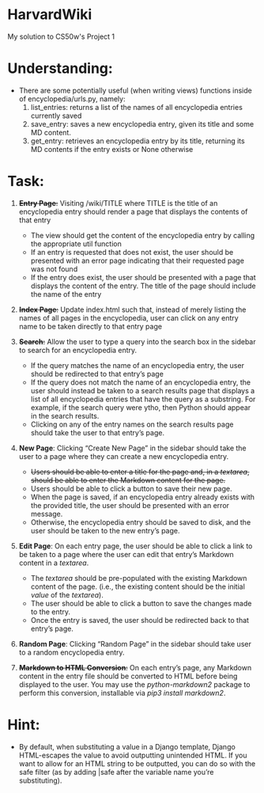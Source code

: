 # HarvardWiki
My solution to CS50w's Project 1


# Understanding:
- There are some potentially useful (when writing views) functions inside of encyclopedia/urls.py, namely:
    1. list_entries: returns a list of the names of all encyclopedia entries currently saved
    2. save_entry: saves a new encyclopedia entry, given its title and some MD content.
    3. get_entry: retrieves an encyclopedia entry by its title, returning its MD contents if the entry exists or None otherwise


# Task:
1. ~~**Entry Page**:~~ Visiting /wiki/TITLE where TITLE is the title of an encyclopedia entry should render a page that displays the contents of that entry
    - The view should get the content of the encyclopedia entry by calling the appropriate util function
    - If an entry is requested that does not exist, the user should be presented with an error page indicating that their requested page was not found
    - If the entry does exist, the user should be presented with a page that displays the content of the entry. The title of the page should include the name of the entry

2. ~~**Index Page**:~~ Update index.html such that, instead of merely listing the names of all pages in the encyclopedia, user can click on any entry name to be taken directly to that entry page

3. ~~**Search**:~~ Allow the user to type a query into the search box in the sidebar to search for an encyclopedia entry.
    - If the query matches the name of an encyclopedia entry, the user should be redirected to that entry’s page
    - If the query does not match the name of an encyclopedia entry, the user should instead be taken to a search results page that displays a list of all encyclopedia entries that have the query as a substring. For example, if the search query were ytho, then Python should appear in the search results.
    - Clicking on any of the entry names on the search results page should take the user to that entry’s page.

4. **New Page**: Clicking “Create New Page” in the sidebar should take the user to a page where they can create a new encyclopedia entry.
    - ~~Users should be able to enter a title for the page and, in a _textarea_, should be able to enter the Markdown content for the page.~~
    - Users should be able to click a button to save their new page.
    - When the page is saved, if an encyclopedia entry already exists with the provided title, the user should be presented with an error message.
    - Otherwise, the encyclopedia entry should be saved to disk, and the user should be taken to the new entry’s page.

5. **Edit Page**: On each entry page, the user should be able to click a link to be taken to a page where the user can edit that entry’s Markdown content in a _textarea_.
    - The _textarea_ should be pre-populated with the existing Markdown content of the page. (i.e., the existing content should be the initial _value_ of the _textarea_).
    - The user should be able to click a button to save the changes made to the entry.
    - Once the entry is saved, the user should be redirected back to that entry’s page.

6. **Random Page**: Clicking “Random Page” in the sidebar should take user to a random encyclopedia entry.

7. ~~**Markdown to HTML Conversion**:~~ On each entry’s page, any Markdown content in the entry file should be converted to HTML before being displayed to the user. You may use the _python-markdown2_ package to perform this conversion, installable via _pip3 install markdown2_.


# Hint:
- By default, when substituting a value in a Django template, Django HTML-escapes the value to avoid outputting unintended HTML. If you want to allow for an HTML string to be outputted, you can do so with the safe filter (as by adding |safe after the variable name you’re substituting).